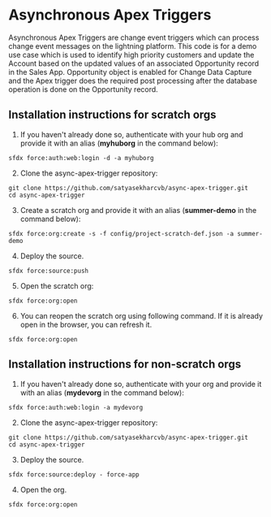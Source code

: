 # Asynchronous Apex Triggers

Asynchronous Apex Triggers are change event triggers which can process change event messages on the lightning platform. This code is for a demo use case which is used to identify high priority customers and update the Account based on the updated values of an associated Opportunity record in the Sales App. Opportunity object is enabled for Change Data Capture and the Apex trigger does the required post processing after the database operation is done on the Opportunity record.

## Installation instructions for scratch orgs

1. If you haven't already done so, authenticate with your hub org and provide it with an alias (**myhuborg** in the command below):

```
sfdx force:auth:web:login -d -a myhuborg
```

2. Clone the async-apex-trigger repository:

```
git clone https://github.com/satyasekharcvb/async-apex-trigger.git
cd async-apex-trigger
```

3. Create a scratch org and provide it with an alias (**summer-demo** in the command below):

```
sfdx force:org:create -s -f config/project-scratch-def.json -a summer-demo
```

4. Deploy the source.

```
sfdx force:source:push
```

5. Open the scratch org:

```
sfdx force:org:open
```

6. You can reopen the scratch org using following command. If it is already open in the browser, you can refresh it.

```
sfdx force:org:open
```

## Installation instructions for non-scratch orgs

1. If you haven't already done so, authenticate with your org and provide it with an alias (**mydevorg** in the command below):

```
sfdx force:auth:web:login -a mydevorg
```

2. Clone the async-apex-trigger repository:

```
git clone https://github.com/satyasekharcvb/async-apex-trigger.git
cd async-apex-trigger
```

3. Deploy the source.

```
sfdx force:source:deploy - force-app
```

4. Open the org.

```
sfdx force:org:open
```
